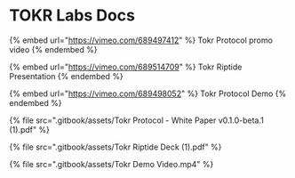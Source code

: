 # TOKR Labs Docs

{% embed url="https://vimeo.com/689497412" %}
Tokr Protocol promo video
{% endembed %}

{% embed url="https://vimeo.com/689514709" %}
Tokr Riptide Presentation
{% endembed %}

{% embed url="https://vimeo.com/689498052" %}
Tokr Protocol Demo
{% endembed %}

{% file src=".gitbook/assets/Tokr Protocol - White Paper v0.1.0-beta.1 (1).pdf" %}

{% file src=".gitbook/assets/Tokr Riptide Deck (1).pdf" %}

{% file src=".gitbook/assets/Tokr Demo Video.mp4" %}
